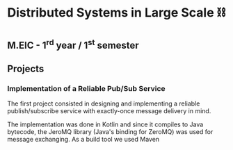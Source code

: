 # Distributed Systems in Large Scale ⛓

## M.EIC - 1<sup>rd</sup> year / 1<sup>st</sup> semester

## Projects

### Implementation of a Reliable Pub/Sub Service

The first project consisted in designing and implementing a reliable publish/subscribe service with exactly-once message delivery in mind.

The implementation was done in Kotlin and since it compiles to Java bytecode, the JeroMQ library (Java's binding for ZeroMQ) was used for message exchanging. As a build tool we used Maven
